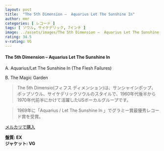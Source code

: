 ```yaml
---
layout: post
title:  "The 5th Dimension –  Aquarius Let The Sunshine In"
author: mmr
categories: [ レコード ]
tags: [ ソウル, サイケデリック, 7インチ ]
image: ../assets/images/The 5th Dimension –  Aquarius Let The Sunshine In.jpg
rating: 34.5
v-rating: VG
---
```


#### The 5th Dimension –  Aquarius Let The Sunshine In

A. Aquarius/Let The Sunshine In (The Flesh Failures) 

B. The Magic Garden 

> The 5th Dimensio(フィフス ディメンション)は、サンシャインポップ、ポップソウル、サイケデリックソウルのスタイルで、1960年代後半から1970年代前半にかけて活躍したUSボーカルグループです。

> 1969年に「Aquarius / Let The Sunshine In 」でグラミー賞最優秀レコード賞を受賞。

[メルカリで購入](https://jp.mercari.com/item/m33529476012)

<div class="mt-4 mb-4 d-flex align-items-center">
<strong class="mr-1">盤質: EX</strong>
</div>
<div class="mt-4 mb-4 d-flex align-items-center">
<strong class="mr-1">ジャケット: VG</strong>
</div>
